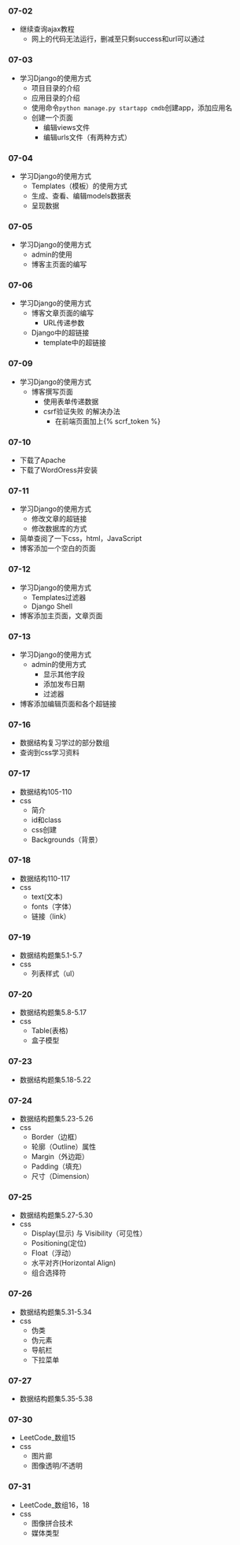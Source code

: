 ### 07-02
* 继续查询ajax教程
	* 网上的代码无法运行，删减至只剩success和url可以通过
### 07-03
* 学习Django的使用方式
	* 项目目录的介绍
	* 应用目录的介绍
	* 使用命令`python manage.py startapp cmdb`创建app，添加应用名
	* 创建一个页面
		* 编辑views文件
		* 编辑urls文件（有两种方式）
### 07-04
* 学习Django的使用方式
	* Templates（模板）的使用方式
	* 生成、查看、编辑models数据表
	* 呈现数据
### 07-05
* 学习Django的使用方式
	* admin的使用
	* 博客主页面的编写
### 07-06
* 学习Django的使用方式
	* 博客文章页面的编写
		* URL传递参数
	* Django中的超链接
		* template中的超链接
### 07-09
* 学习Django的使用方式
	* 博客撰写页面
		* 使用表单传递数据
		* csrf验证失败 的解决办法
			* 在前端页面加上{% scrf_token %}
### 07-10
* 下载了Apache
* 下载了WordOress并安装
### 07-11
* 学习Django的使用方式
	* 修改文章的超链接
	* 修改数据库的方式
* 简单查阅了一下css，html，JavaScript
* 博客添加一个空白的页面
### 07-12
* 学习Django的使用方式
	* Templates过滤器
	* Django Shell
* 博客添加主页面，文章页面
### 07-13
* 学习Django的使用方式
	* admin的使用方式
		* 显示其他字段
		* 添加发布日期
		* 过滤器
* 博客添加编辑页面和各个超链接
### 07-16
* 数据结构复习学过的部分数组
* 查询到css学习资料
### 07-17
* 数据结构105-110
* css
	* 简介
	* id和class
	* css创建
	* Backgrounds（背景）
### 07-18
* 数据结构110-117
* css
	* text(文本)
	* fonts（字体）
	* 链接（link）
### 07-19
* 数据结构题集5.1-5.7
* css
	* 列表样式（ul）
### 07-20
* 数据结构题集5.8-5.17
* css
	* Table(表格)
	* 盒子模型
### 07-23
* 数据结构题集5.18-5.22
### 07-24
* 数据结构题集5.23-5.26
* css
	* Border（边框）
	* 轮廓（Outline）属性
	* Margin（外边距）
	* Padding（填充）
	* 尺寸（Dimension）
### 07-25
* 数据结构题集5.27-5.30
* css
	* Display(显示) 与 Visibility（可见性）
	* Positioning(定位)
	* Float（浮动）
	* 水平对齐(Horizontal Align)
	* 组合选择符
### 07-26
* 数据结构题集5.31-5.34
* css
	* 伪类
	* 伪元素
	* 导航栏
	* 下拉菜单
### 07-27
* 数据结构题集5.35-5.38
### 07-30
* LeetCode_数组15
* css
	* 图片廊
	* 图像透明/不透明
### 07-31
* LeetCode_数组16，18
* css
	* 图像拼合技术
	* 媒体类型